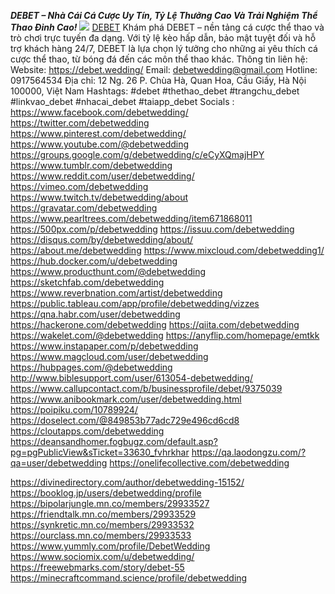 ***DEBET – Nhà Cái Cá Cược Uy Tín, Tỷ Lệ Thưởng Cao Và Trải Nghiệm Thể Thao Đỉnh Cao!***
![](https://s3-ap-northeast-1.amazonaws.com/g0v-hackmd-images/uploads/upload_b620889b2fd005199d708cfcd637a79e.jpg)
<a href="https://debet.wedding/">DEBET</a> Khám phá DEBET – nền tảng cá cược thể thao và trò chơi trực tuyến đa dạng. Với tỷ lệ kèo hấp dẫn, bảo mật tuyệt đối và hỗ trợ khách hàng 24/7, DEBET là lựa chọn lý tưởng cho những ai yêu thích cá cược thể thao, từ bóng đá đến các môn thể thao khác.
Thông tin liên hệ: 
Website: <a href="https://debet.wedding/">https://debet.wedding/</a>
Email: debetwedding@gmail.com
Hotline: 0917564534
Địa chỉ: 12 Ng. 26 P. Chùa Hà, Quan Hoa, Cầu Giấy, Hà Nội 100000, Việt Nam
Hashtags: #debet #thethao_debet #trangchu_debet #linkvao_debet #nhacai_debet #taiapp_debet
Socials :
<a href="https://www.facebook.com/debetwedding/">https://www.facebook.com/debetwedding/</a>
<a href="https://twitter.com/debetwedding">https://twitter.com/debetwedding</a>
<a href="https://www.pinterest.com/debetwedding/">https://www.pinterest.com/debetwedding/</a>
<a href="https://www.youtube.com/@debetwedding">https://www.youtube.com/@debetwedding</a>
<a href="https://groups.google.com/g/debetwedding/c/eCyXQmajHPY">https://groups.google.com/g/debetwedding/c/eCyXQmajHPY</a>
<a href="https://www.tumblr.com/debetwedding">https://www.tumblr.com/debetwedding</a>
<a href="https://www.reddit.com/user/debetwedding/">https://www.reddit.com/user/debetwedding/</a>
<a href="https://vimeo.com/debetwedding">https://vimeo.com/debetwedding</a>
<a href="https://www.twitch.tv/debetwedding/about">https://www.twitch.tv/debetwedding/about</a>
<a href="https://gravatar.com/debetwedding">https://gravatar.com/debetwedding</a>
<a href="https://www.pearltrees.com/debetwedding/item671868011">https://www.pearltrees.com/debetwedding/item671868011</a>
<a href="https://500px.com/p/debetwedding">https://500px.com/p/debetwedding</a>
<a href="https://issuu.com/debetwedding">https://issuu.com/debetwedding</a>
<a href="https://disqus.com/by/debetwedding/about/">https://disqus.com/by/debetwedding/about/</a>
<a href="https://about.me/debetwedding">https://about.me/debetwedding</a>
<a href="https://www.mixcloud.com/debetwedding1/">https://www.mixcloud.com/debetwedding1/</a>
<a href="https://hub.docker.com/u/debetwedding">https://hub.docker.com/u/debetwedding</a>
<a href="https://www.producthunt.com/@debetwedding">https://www.producthunt.com/@debetwedding</a>
<a href="https://sketchfab.com/debetwedding">https://sketchfab.com/debetwedding</a>
<a href="https://www.reverbnation.com/artist/debetwedding">https://www.reverbnation.com/artist/debetwedding</a>
<a href="https://public.tableau.com/app/profile/debetwedding/vizzes">https://public.tableau.com/app/profile/debetwedding/vizzes</a>
<a href="https://www.https://qna.habr.com/user/debetwedding">https://qna.habr.com/user/debetwedding</a>
<a href="https://www.https://hackerone.com/debetwedding">https://hackerone.com/debetwedding</a>
<a href="https://www.https://qiita.com/debetwedding">https://qiita.com/debetwedding</a>
<a href="https://www.https://wakelet.com/@debetwedding">https://wakelet.com/@debetwedding</a>
<a href="https://www.https://anyflip.com/homepage/emtkk">https://anyflip.com/homepage/emtkk</a>
<a href="https://www.https://www.instapaper.com/p/debetwedding">https://www.instapaper.com/p/debetwedding</a>
<a href="https://www.https://www.magcloud.com/user/debetwedding">https://www.magcloud.com/user/debetwedding</a>
<a href="https://www.https://hubpages.com/@debetwedding">https://hubpages.com/@debetwedding</a>
<a href="http://www.biblesupport.com/user/613054-debetwedding/">http://www.biblesupport.com/user/613054-debetwedding/</a>
<a href="https://www.callupcontact.com/b/businessprofile/debet/9375039">https://www.callupcontact.com/b/businessprofile/debet/9375039</a>
<a href="https://www.anibookmark.com/user/debetwedding.html">https://www.anibookmark.com/user/debetwedding.html</a>
<a href="https://poipiku.com/10789924/">https://poipiku.com/10789924/</a>
<a href="https://doselect.com/@849853b77adc729e496cd6cd8">https://doselect.com/@849853b77adc729e496cd6cd8</a>
<a href="https://cloutapps.com/debetwedding">https://cloutapps.com/debetwedding</a>
<a href="https://deansandhomer.fogbugz.com/default.asp?pg=pgPublicView&sTicket=33630_fvhrkhar">https://deansandhomer.fogbugz.com/default.asp?pg=pgPublicView&sTicket=33630_fvhrkhar</a>
<a href="https://qa.laodongzu.com/?qa=user/debetwedding">https://qa.laodongzu.com/?qa=user/debetwedding</a>
<a href="https://onelifecollective.com/debetwedding">https://onelifecollective.com/debetwedding</a>

<a href="https://divinedirectory.com/author/debetwedding-15152/">https://divinedirectory.com/author/debetwedding-15152/</a>
<a href="https://booklog.jp/users/debetwedding/profile">https://booklog.jp/users/debetwedding/profile</a>
<a href="https://bipolarjungle.mn.co/members/29933527">https://bipolarjungle.mn.co/members/29933527</a>
<a href="https://friendtalk.mn.co/members/29933529">https://friendtalk.mn.co/members/29933529</a>
<a href="https://synkretic.mn.co/members/29933532">https://synkretic.mn.co/members/29933532</a>
<a href="https://ourclass.mn.co/members/29933533">https://ourclass.mn.co/members/29933533</a>
<a href="https://www.yummly.com/profile/DebetWedding">https://www.yummly.com/profile/DebetWedding</a>
<a href="https://www.sociomix.com/u/debetwedding/">https://www.sociomix.com/u/debetwedding/</a>
<a href="https://freewebmarks.com/story/debet-55">https://freewebmarks.com/story/debet-55</a>
<a href="https://minecraftcommand.science/profile/debetwedding">https://minecraftcommand.science/profile/debetwedding</a>
